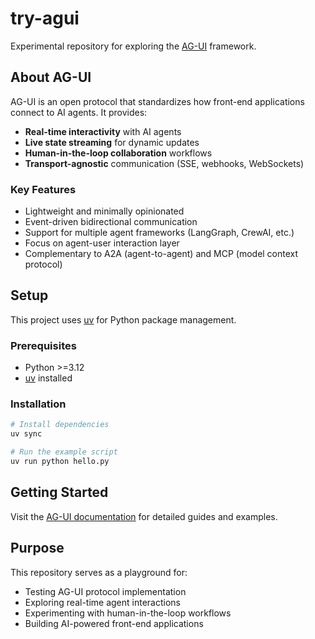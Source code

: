 # try-agui

Experimental repository for exploring the [AG-UI](http://docs.ag-ui.com/introduction) framework.

## About AG-UI

AG-UI is an open protocol that standardizes how front-end applications connect to AI agents. It provides:

- **Real-time interactivity** with AI agents
- **Live state streaming** for dynamic updates
- **Human-in-the-loop collaboration** workflows
- **Transport-agnostic** communication (SSE, webhooks, WebSockets)

### Key Features

- Lightweight and minimally opinionated
- Event-driven bidirectional communication
- Support for multiple agent frameworks (LangGraph, CrewAI, etc.)
- Focus on agent-user interaction layer
- Complementary to A2A (agent-to-agent) and MCP (model context protocol)

## Setup

This project uses [uv](https://docs.astral.sh/uv/) for Python package management.

### Prerequisites

- Python >=3.12
- [uv](https://docs.astral.sh/uv/getting-started/installation/) installed

### Installation

```bash
# Install dependencies
uv sync

# Run the example script
uv run python hello.py
```

## Getting Started

Visit the [AG-UI documentation](http://docs.ag-ui.com/introduction) for detailed guides and examples.

## Purpose

This repository serves as a playground for:
- Testing AG-UI protocol implementation
- Exploring real-time agent interactions
- Experimenting with human-in-the-loop workflows
- Building AI-powered front-end applications